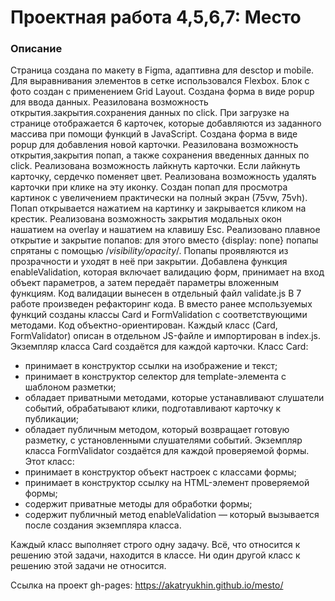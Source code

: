 # Проектная работа 4,5,6,7: Место

### Описание
Страница создана по макету в Figma, адаптивна для desctop и mobile.
Для выравнивания элементов в сетке использовался Flexbox. Блок с фото создан с применением Grid Layout.
Создана форма в виде popup для ввода данных. Реазилована возможность открытия.закрытия.сохранения данных по click.
При загрузке на странице отображается 6 карточек, которые добавляются из заданного массива при помощи функций в JavaScript.
Создана форма в виде popup для добавления новой карточки. Реазилована возможность открытия,закрытия попап, а также сохранения введенных данных по click.
Реализована возможность лайкнуть карточки. Если лайкнуть карточку, сердечко поменяет цвет.
Реализована возможность удалять карточки при клике на эту иконку.
Создан попап для просмотра картинок с увеличением практически на полный экран (75vw, 75vh). Попап открывается нажатием на картинку и закрывается кликом на крестик.
Реализована возможность закрытия модальных окон нашатием на overlay и нашатием на клавишу Esc.
Реализовано плавное открытие и закрытие попапов: для этого вместо {display: none} попапы спрятаны с помощью /*visibility/opacity*/. Попапы проявляются из прозрачности и уходят в неё при закрытии.
Добавлена функция enableValidation, которая включает валидацию форм, принимает на вход объект параметров, а затем передаёт параметры вложенным функциям. Код валидации вынесен в отдельный файл validate.js
В 7 работе произведен рефакторинг кода. В вместо ранее мспользуемых функций созданы классы Card и FormValidation с соответствующими методами.
Код объектно-ориентирован.
Каждый класс (Card, FormValidator) описан в отдельном JS-файле и импортирован в index.js.
Экземпляр класса Card создаётся для каждой карточки. Класс Card:
- принимает в конструктор ссылки на изображение и текст;
- принимает в конструктор селектор для template-элемента с шаблоном разметки;
- обладает приватными методами, которые устанавливают слушатели событий, обрабатывают клики, подготавливают карточку к публикации;
- обладает публичным методом, который возвращает готовую разметку, с установленными слушателями событий.
Экземпляр класса FormValidator создаётся для каждой проверяемой формы. Этот класс:
- принимает в конструктор объект настроек с классами формы;
- принимает в конструктор ссылку на HTML-элемент проверяемой формы;
- содержит приватные методы для обработки формы;
- содержит публичный метод enableValidation — который вызывается после создания экземпляра класса.

Каждый класс выполняет строго одну задачу. Всё, что относится к решению этой задачи, находится в классе. Ни один другой класс к решению этой задачи не относится.


Ссылка на проект gh-pages: https://akatryukhin.github.io/mesto/


